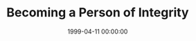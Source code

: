 ---
layout: series
series: "Becoming a Person of Integrity"
permalink: "/becoming-a-person-of-integrity/"
title: Becoming a Person of Integrity
date: 1999-04-11 00:00:00
endDate: 1999-05-02 00:00:00
description: "What is a person of integrity? And how do we go about becoming one? "
src: "http://s3.amazonaws.com/crossroads-media/images/legacy/content/"
---